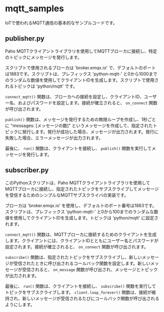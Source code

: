 # mqtt_samples

IoTで使われるMQTT通信の基本的なサンプルコードです。

## publisher.py
Paho MQTTクライアントライブラリを使用してMQTTブローカに接続し、特定のトピックにメッセージを発行します。

スクリプトで使用されるブローカは 'broker.emqx.io' で、デフォルトのポートは1883です。スクリプトは、プレフィックス 'python-mqtt-' と0から1000までのランダムな数値を使用してクライアントIDを生成します。スクリプトで使用されるトピックは 'python/mqtt' です。

 `connect_mqtt()` 関数は、ブローカへの接続を設定し、クライアントID、ユーザー名、およびパスワードを設定します。接続が確立されると、 `on_connect` 関数が呼び出されます。

 `publish()` 関数は、メッセージを発行するための無限ループを作成し、1秒ごとに "messages: [メッセージの数]" というメッセージを作成して、指定されたトピックに発行します。発行が成功した場合、メッセージが出力されます。発行に失敗した場合、エラーメッセージが出力されます。

最後に、 `run()` 関数は、クライアントを接続し、 `publish()` 関数を実行してメッセージを発行します。

## subscriber.py

このPythonスクリプトは、Paho MQTTクライアントライブラリを使用してMQTTブローカに接続し、指定されたトピックをサブスクライブしてメッセージを受信するためのシンプルなMQTTサブスクライバの実装です。

ブローカは 'broker.emqx.io' を使用し、デフォルトのポート番号は1883です。スクリプトは、プレフィックス 'python-mqtt-' と0から100までのランダムな数値を使用してクライアントIDを生成します。トピックは 'python/mqtt' に設定されます。

`connect_mqtt()` 関数は、MQTTブローカに接続するためのクライアントを生成します。クライアントには、クライアントIDとともにユーザー名とパスワードが設定されます。接続が確立されると、 `on_connect` 関数が呼び出されます。

`subscribe()` 関数は、指定されたトピックをサブスクライブし、新しいメッセージが受信されたときに呼び出されるコールバック関数を設定します。新しいメッセージが受信されると、 `on_message` 関数が呼び出され、メッセージとトピックが出力されます。

最後に、 `run()` 関数は、クライアントを接続し、 `subscribe()` 関数を実行してトピックをサブスクライブします。 `client.loop_forever()` 関数は、接続が維持され、新しいメッセージが受信されるたびにコールバック関数が呼び出されるようにします。
